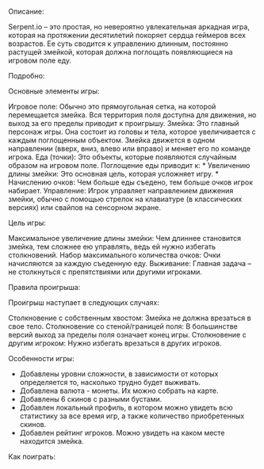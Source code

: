 Описание:

Serpent.io – это простая, но невероятно увлекательная аркадная игра, которая на протяжении десятилетий покоряет сердца геймеров всех возрастов. Ее суть сводится к управлению длинным, постоянно растущей змейкой, которая должна поглощать появляющиеся на игровом поле еду. 

Подробно: 

Основные элементы игры:
  
  Игровое поле: Обычно это прямоугольная сетка, на которой перемещается змейка. Вся территория поля доступна для движения, но выход за его пределы приводит к проигрышу.
  Змейка: Это главный персонаж игры. Она состоит из головы и тела, которое увеличивается с каждым поглощенным объектом. Змейка движется в одном направлении (вверх, вниз, влево или вправо) и меняет его по команде игрока.
  Еда (точки): Это объекты, которые появляются случайным образом на игровом поле. Поглощение еды приводит к:
    *   Увеличению длины змейки: Это основная цель, которая усложняет игру.
    *   Начислению очков: Чем больше еды съедено, тем больше очков игрок набирает.
  Управление: Игрок управляет направлением движения змейки, обычно с помощью стрелок на клавиатуре (в классических версиях) или свайпов на сенсорном экране.

Цель игры:

  Максимальное увеличение длины змейки: Чем длиннее становится змейка, тем сложнее ею управлять, ведь ей нужно избегать столкновений.
  Набор максимального количества очков: Очки начисляются за каждую съеденную еду.
  Выживание: Главная задача – не столкнуться с препятствиями или другими игроками.

Правила проигрыша:

Проигрыш наступает в следующих случаях:

  Столкновение с собственным хвостом: Змейка не должна врезаться в свое тело.
  Столкновение со стеной/границей поля: В большинстве версий выход за пределы поля означает конец игры.
  Столкновение с другим игроком: Нужно избегать врезаться в других игроков.

Особенности игры:

- Добавлены уровни сложности, в зависимости от которых определяется то, насколько трудно будет выживать.
- Добавлена валюта - монеты. Их можно собрать на карте.
- Добавлены 6 скинов с разными бустами.
- Добавлен локальный профиль, в котором можно увидеть всю статистику за все время игр, а также количество приобретенных скинов.
- Добавлен рейтинг игроков. Можно увидеть на каком месте находится змейка.
  
Как поиграть:
